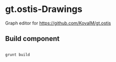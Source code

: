 # gt.ostis-Drawings

Graph editor for https://github.com/KovalM/gt.ostis

## Build component

```sh

grunt build 

```
